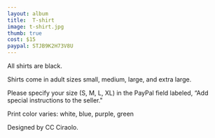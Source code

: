 ```yaml
---
layout: album
title:  T-shirt
image: t-shirt.jpg
thumb: true
cost: $15
paypal: STJB9K2H73V8U
---
```

All shirts are black.

Shirts come in adult sizes small, medium, large, and extra large.

Please specify your size (S, M, L, XL) in the PayPal field labeled, “Add special instructions to the seller."

Print color varies: white, blue, purple, green

Designed by CC Ciraolo.
